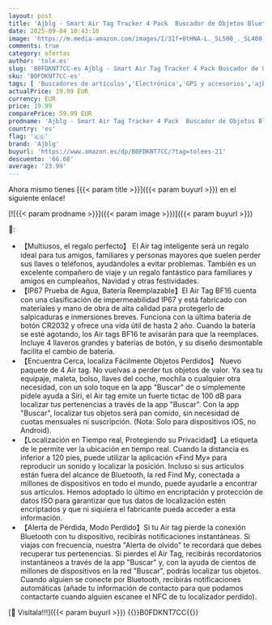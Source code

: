 ```yaml
---
layout: post
title: 'Ajblg - Smart Air Tag Tracker 4 Pack  Buscador de Objetos Bluetooth Funciona con Buscar Apple  Sólo iOS  Android no Compatible   Rastreo Mundial  Rastreador para Llaves/Equipaje/Cartera  Batería Reemplazable'
date: 2025-09-04 10:43:10
image: 'https://m.media-amazon.com/images/I/31f+0tHNA-L._SL500_._SL400_.jpg'
comments: true
category: ofertas
author: 'tole.es'
slug: 'B0FDKNT7CC-es Ajblg - Smart Air Tag Tracker 4 Pack Buscador de Objetos...'
sku: 'B0FDKNT7CC-es'
tags: [ 'Buscadores de artículos','Electrónica','GPS y accesorios','ajblg','android','🇪🇸', ]
actualPrice: 19.99 EUR
currency: EUR
price: 19.99
comparePrice: 59.99 EUR
prodname: 'Ajblg - Smart Air Tag Tracker 4 Pack  Buscador de Objetos Bluetooth Funciona con Buscar Apple  Sólo iOS  Android no Compatible   Rastreo Mundial  Rastreador para Llaves/Equipaje/Cartera  Batería Reemplazable'
country: 'es'
flag: '🇪🇸'
brand: 'Ajblg'
buyurl: 'https://www.amazon.es/dp/B0FDKNT7CC/?tag=tolees-21'
descuento: '66.68'
average: '23.99'
---
```


Ahora mismo tienes [{{< param title >}}]({{< param buyurl >}}) en el siguiente enlace!

[![{{< param prodname >}}]({{< param image >}})]({{< param buyurl >}})

🔎:

- 【Multiusos, el regalo perfecto】 El Air tag inteligente será un regalo ideal para tus amigos, familiares y personas mayores que suelen perder sus llaves o teléfonos, ayudándoles a evitar problemas. También es un excelente compañero de viaje y un regalo fantástico para familiares y amigos en cumpleaños, Navidad y otras festividades.
- 【IP67 Prueba de Agua, Batería Reemplazable】El Air Tag BF16 cuenta con una clasificación de impermeabilidad IP67 y está fabricado con materiales y mano de obra de alta calidad para protegerlo de salpicaduras e inmersiones breves. Funciona con la última batería de botón CR2032 y ofrece una vida útil de hasta 2 año. Cuando la batería se esté agotando, los Air tags BF16 te avisarán para que la reemplaces. Incluye 4 llaveros grandes y baterías de botón, y su diseño desmontable facilita el cambio de batería.
- 【Encuentra Cerca, localiza Fácilmente Objetos Perdidos】 Nuevo paquete de 4 Air tag. No vuelvas a perder tus objetos de valor. Ya sea tu equipaje, maleta, bolso, llaves del coche, mochila o cualquier otra necesidad, con un solo toque en la app "Buscar" de o simplemente pídele ayuda a Siri, el Air tag emite un fuerte tictac de 100 dB para localizar tus pertenencias a través de la app "Buscar". Con la app "Buscar", localizar tus objetos será pan comido, sin necesidad de cuotas mensuales ni suscripción. (Nota: Solo para dispositivos iOS, no Android).
- 【Localización en Tiempo real, Protegiendo su Privacidad】La etiqueta de le permite ver la ubicación en tiempo real. Cuando la distancia es inferior a 120 pies, puede utilizar la aplicación «Find My» para reproducir un sonido y localizar la posición. Incluso si sus artículos están fuera del alcance de Bluetooth, la red Find My, conectada a millones de dispositivos en todo el mundo, puede ayudarle a encontrar sus artículos. Hemos adoptado lo último en encriptación y protección de datos ISO para garantizar que tus datos de localización estén encriptados y que ni siquiera el fabricante pueda acceder a esta información.
- 【Alerta de Pérdida, Modo Perdido】Si tu Air tag pierde la conexión Bluetooth con tu dispositivo, recibirás notificaciones instantáneas. Si viajas con frecuencia, nuestra "Alerta de olvido" te recordará que debes recuperar tus pertenencias. Si pierdes el Air Tag, recibirás recordatorios instantáneos a través de la app "Buscar" y, con la ayuda de cientos de millones de dispositivos en la red "Buscar", podrás localizar tus objetos. Cuando alguien se conecte por Bluetooth, recibirás notificaciones automáticas (añade tu información de contacto para que podamos contactarte cuando alguien escanee el NFC de tu localizador perdido).

[🛒 Visítala!!!]({{< param buyurl >}})
{{<world>}}B0FDKNT7CC{{</world>}}
